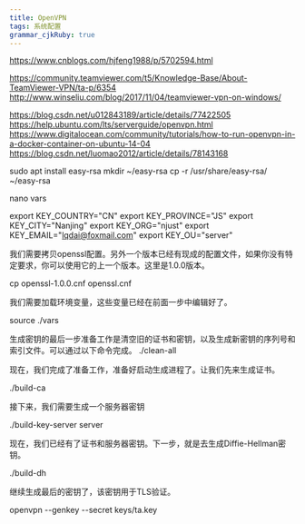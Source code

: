 ```yaml
---
title: OpenVPN
tags: 系统配置
grammar_cjkRuby: true
---
```

https://www.cnblogs.com/hjfeng1988/p/5702594.html


https://community.teamviewer.com/t5/Knowledge-Base/About-TeamViewer-VPN/ta-p/6354
http://www.winseliu.com/blog/2017/11/04/teamviewer-vpn-on-windows/

https://blog.csdn.net/u012843189/article/details/77422505
https://help.ubuntu.com/lts/serverguide/openvpn.html
https://www.digitalocean.com/community/tutorials/how-to-run-openvpn-in-a-docker-container-on-ubuntu-14-04
https://blog.csdn.net/luomao2012/article/details/78143168




sudo apt install easy-rsa
mkdir ~/easy-rsa
cp -r /usr/share/easy-rsa/  ~/easy-rsa

nano vars

export KEY_COUNTRY="CN"
export KEY_PROVINCE="JS"
export KEY_CITY="Nanjing"
export KEY_ORG="njust"
export KEY_EMAIL="lqdai@foxmail.com"
export KEY_OU="server"

我们需要拷贝openssl配置。另外一个版本已经有现成的配置文件，如果你没有特定要求，你可以使用它的上一个版本。这里是1.0.0版本。

cp openssl-1.0.0.cnf openssl.cnf

我们需要加载环境变量，这些变量已经在前面一步中编辑好了。

source ./vars

生成密钥的最后一步准备工作是清空旧的证书和密钥，以及生成新密钥的序列号和索引文件。可以通过以下命令完成。
./clean-all

现在，我们完成了准备工作，准备好启动生成进程了。让我们先来生成证书。

./build-ca

接下来，我们需要生成一个服务器密钥

./build-key-server server

现在，我们已经有了证书和服务器密钥。下一步，就是去生成Diffie-Hellman密钥。

./build-dh

继续生成最后的密钥了，该密钥用于TLS验证。

openvpn --genkey --secret keys/ta.key

